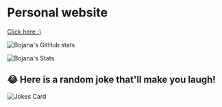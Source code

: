 # Personal website
[Click here :)](https://bojananeskovic.github.io/)

![Bojana's GitHub stats](https://github-readme-stats.vercel.app/api?username=bojananeskovic&show_icons=true&theme=radical)

![Bojana's Stats](https://github-readme-stats.vercel.app/api/top-langs/?username=bojananeskovic&theme=blue-green)

## 😂 Here is a random joke that'll make you laugh!
![Jokes Card](https://readme-jokes.vercel.app/api)
